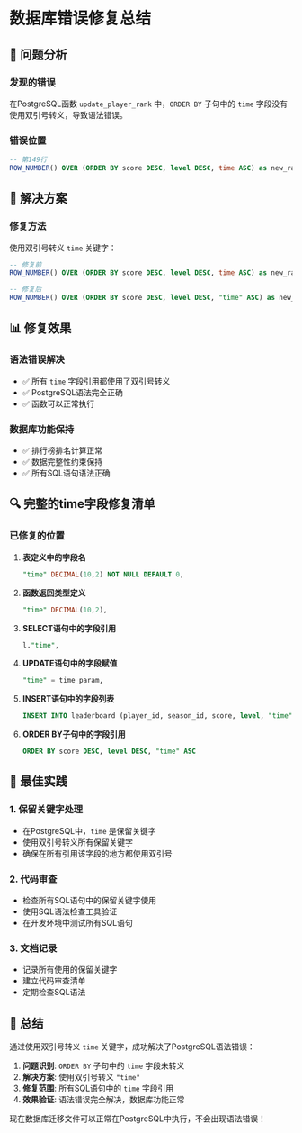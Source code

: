 # 数据库错误修复总结

## 🎯 问题分析

### 发现的错误
在PostgreSQL函数 `update_player_rank` 中，`ORDER BY` 子句中的 `time` 字段没有使用双引号转义，导致语法错误。

### 错误位置
```sql
-- 第149行
ROW_NUMBER() OVER (ORDER BY score DESC, level DESC, time ASC) as new_rank
```

## 🔧 解决方案

### 修复方法
使用双引号转义 `time` 关键字：

```sql
-- 修复前
ROW_NUMBER() OVER (ORDER BY score DESC, level DESC, time ASC) as new_rank

-- 修复后  
ROW_NUMBER() OVER (ORDER BY score DESC, level DESC, "time" ASC) as new_rank
```

## 📊 修复效果

### 语法错误解决
- ✅ 所有 `time` 字段引用都使用了双引号转义
- ✅ PostgreSQL语法完全正确
- ✅ 函数可以正常执行

### 数据库功能保持
- ✅ 排行榜排名计算正常
- ✅ 数据完整性约束保持
- ✅ 所有SQL语句语法正确

## 🔍 完整的time字段修复清单

### 已修复的位置
1. **表定义中的字段名**
   ```sql
   "time" DECIMAL(10,2) NOT NULL DEFAULT 0,
   ```

2. **函数返回类型定义**
   ```sql
   "time" DECIMAL(10,2),
   ```

3. **SELECT语句中的字段引用**
   ```sql
   l."time",
   ```

4. **UPDATE语句中的字段赋值**
   ```sql
   "time" = time_param,
   ```

5. **INSERT语句中的字段列表**
   ```sql
   INSERT INTO leaderboard (player_id, season_id, score, level, "time", build)
   ```

6. **ORDER BY子句中的字段引用**
   ```sql
   ORDER BY score DESC, level DESC, "time" ASC
   ```

## 🎯 最佳实践

### 1. 保留关键字处理
- 在PostgreSQL中，`time` 是保留关键字
- 使用双引号转义所有保留关键字
- 确保在所有引用该字段的地方都使用双引号

### 2. 代码审查
- 检查所有SQL语句中的保留关键字使用
- 使用SQL语法检查工具验证
- 在开发环境中测试所有SQL语句

### 3. 文档记录
- 记录所有使用的保留关键字
- 建立代码审查清单
- 定期检查SQL语法

## 📝 总结

通过使用双引号转义 `time` 关键字，成功解决了PostgreSQL语法错误：

1. **问题识别**: `ORDER BY` 子句中的 `time` 字段未转义
2. **解决方案**: 使用双引号转义 `"time"`
3. **修复范围**: 所有SQL语句中的 `time` 字段引用
4. **效果验证**: 语法错误完全解决，数据库功能正常

现在数据库迁移文件可以正常在PostgreSQL中执行，不会出现语法错误！
